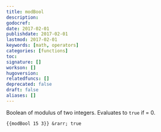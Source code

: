 ```yaml
---
title: modBool
description:
godocref:
date: 2017-02-01
publishdate: 2017-02-01
lastmod: 2017-02-01
keywords: [math, operators]
categories: [functions]
toc:
signature: []
workson: []
hugoversion:
relatedfuncs: []
deprecated: false
draft: false
aliases: []
---
```


Boolean of modulus of two integers. Evaluates to `true` if = 0.

    {{modBool 15 3}} &rarr; true